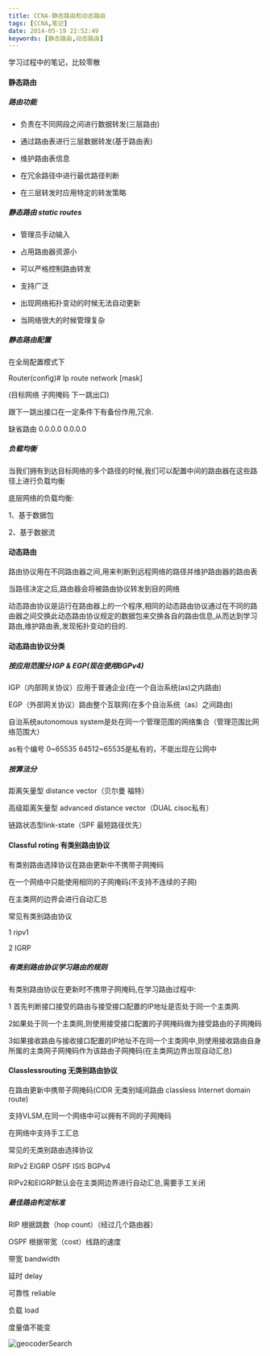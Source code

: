 ```yaml
---
title: CCNA-静态路由和动态路由
tags: [CCNA,笔记]
date: 2014-05-19 22:52:49
keywords: [静态路由,动态路由]
---
```


学习过程中的笔记，比较零散

<!--more-->

#### 静态路由

##### 路由功能

* 负责在不同网段之间进行数据转发(三层路由)

* 通过路由表进行三层数据转发(基于路由表)

* 维护路由表信息

* 在冗余路径中进行最优路径判断

* 在三层转发时应用特定的转发策略

##### 静态路由 static routes

* 管理员手动输入

* 占用路由器资源小

* 可以严格控制路由转发

* 支持广泛

* 出现网络拓扑变动的时候无法自动更新

* 当网络很大的时候管理复杂

##### 静态路由配置

在全局配置模式下

Router(config)# Ip route network [mask]

(目标网络   子网掩码  下一跳出口)

跟下一跳出接口在一定条件下有备份作用,冗余.

缺省路由   0.0.0.0 0.0.0.0  

##### 负载均衡

当我们拥有到达目标网络的多个路径的时候,我们可以配置中间的路由器在这些路径上进行负载均衡

底层网络的负载均衡:

1、基于数据包

2、基于数据流

#### 动态路由

路由协议用在不同路由器之间,用来判断到远程网络的路径并维护路由器的路由表

当路径决定之后,路由器会将被路由协议转发到目的网络

动态路由协议是运行在路由器上的一个程序,相同的动态路由协议通过在不同的路由器之间交换此动态路由协议规定的数据包来交换各自的路由信息,从而达到学习路由,维护路由表,发现拓扑变动的目的.

#### 动态路由协议分类

##### 按应用范围分 IGP & EGP(现在使用BGPv4)

IGP（内部网关协议）应用于普通企业(在一个自治系统(as)之内路由)

EGP（外部网关协议）路由整个互联网(在多个自治系统（as）之间路由)

自治系统autonomous system是处在同一个管理范围的网络集合（管理范围比网络范围大）

as有个编号 0~65535    64512~65535是私有的，不能出现在公网中

##### 按算法分

距离矢量型 distance vector（贝尔曼 福特）

高级距离矢量型  advanced distance vector（DUAL cisoc私有）

链路状态型link-state（SPF 最短路径优先）

#### Classful roting  有类别路由协议

有类别路由选择协议在路由更新中不携带子网掩码

在一个网络中只能使用相同的子网掩码(不支持不连续的子网)

在主类网的边界会进行自动汇总

常见有类别路由协议

1 ripv1

2 IGRP

##### 有类别路由协议学习路由的规则

有类别路由协议在更新时不携带子网掩码,在学习路由过程中:

1 首先判断接口接受的路由与接受接口配置的IP地址是否处于同一个主类网.

2如果处于同一个主类网,则使用接受接口配置的子网掩码做为接受路由的子网掩码

3如果接收路由与接收接口配置的IP地址不在同一个主类网中,则使用接收路由自身所属的主类网子网掩码作为该路由子网掩码(在主类网边界出现自动汇总)

#### Classlessrouting 无类别路由协议

在路由更新中携带子网掩码(CIDR 无类别域间路由 classless Internet domain route)

支持VLSM,在同一个网络中可以拥有不同的子网掩码

在网络中支持手工汇总

常见的无类别路由选择协议

RIPv2  EIGRP  OSPF ISIS  BGPv4

RIPv2和EIGRP默认会在主类网边界进行自动汇总,需要手工关闭

##### 最佳路由判定标准

RIP  根据跳数（hop count）（经过几个路由器）

OSPF 根据带宽（cost）线路的速度

带宽 bandwidth

延时 delay

可靠性  reliable

负载 load

度量值不能变

![geocoderSearch](/image/ccna/Classlessrouting_ad.png)

